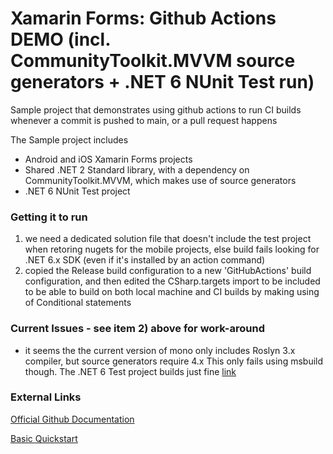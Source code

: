 # Xamarin Forms: Github Actions DEMO (incl. CommunityToolkit.MVVM source generators + .NET 6 NUnit Test run)

Sample project that demonstrates using github actions to run CI builds whenever a commit is pushed to main, or a pull request happens

The Sample project includes
- Android and iOS Xamarin Forms projects
- Shared .NET 2 Standard library, with a dependency on CommunityToolkit.MVVM, which makes use of source generators
- .NET 6 NUnit Test project

### Getting it to run
1) we need a dedicated solution file that doesn't include the test project when retoring nugets for the mobile projects, else build fails looking for .NET 6.x SDK (even if it's installed by an action command)
2) copied the Release build configuration to a new 'GitHubActions' build configuration, and then edited the CSharp.targets import to be included to be able to build on both local machine and CI builds by making using of Conditional statements

### Current Issues - see item 2) above for work-around
- it seems the the current version of mono only includes Roslyn 3.x compiler, but source generators require 4.x
  This only fails using msbuild though. The .NET 6 Test project builds just fine [link](https://github.com/actions/runner-images/issues/5782)

### External Links
[Official Github Documentation](https://docs.github.com/en/actions/automating-builds-and-tests/building-and-testing-xamarin-applications)

[Basic Quickstart](https://levelup.gitconnected.com/using-github-actions-with-ios-and-android-xamarin-apps-693a93b48a61)
